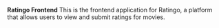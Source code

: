 **Ratingo Frontend**
This is the frontend application for Ratingo, a platform that allows users to view and submit ratings for movies.
